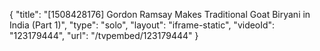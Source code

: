 {
    "title": "[1508428176] Gordon Ramsay Makes Traditional Goat Biryani in India (Part 1)",
    "type": "solo",
    "layout": "iframe-static",
    "videoId": "123179444",
    "url": "\/tvpembed\/123179444"
}